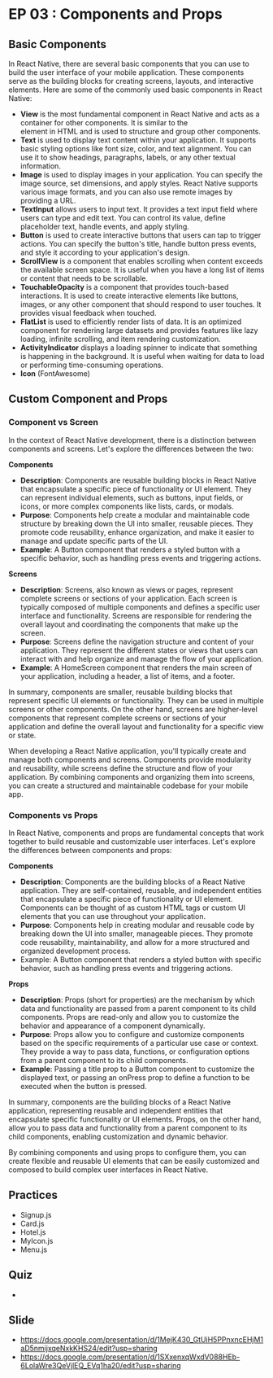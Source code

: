 # EP 03 : Components and Props

## Basic Components
In React Native, there are several basic components that you can use to build the user interface of your mobile application. These components serve as the building blocks for creating screens, layouts, and interactive elements. Here are some of the commonly used basic components in React Native:
- **View**  is the most fundamental component in React Native and acts as a container for other components. It is similar to the <div> element in HTML and is used to structure and group other components.
- **Text** is used to display text content within your application. It supports basic styling options like font size, color, and text alignment. You can use it to show headings, paragraphs, labels, or any other textual information.
- **Image** is used to display images in your application. You can specify the image source, set dimensions, and apply styles. React Native supports various image formats, and you can also use remote images by providing a URL.
- **TextInput** allows users to input text. It provides a text input field where users can type and edit text. You can control its value, define placeholder text, handle events, and apply styling.
- **Button** is used to create interactive buttons that users can tap to trigger actions. You can specify the button's title, handle button press events, and style it according to your application's design.
- **ScrollView** is a component that enables scrolling when content exceeds the available screen space. It is useful when you have a long list of items or content that needs to be scrollable.
- **TouchableOpacity**  is a component that provides touch-based interactions. It is used to create interactive elements like buttons, images, or any other component that should respond to user touches. It provides visual feedback when touched.
- **FlatList** is used to efficiently render lists of data. It is an optimized component for rendering large datasets and provides features like lazy loading, infinite scrolling, and item rendering customization.
- **ActivityIndicator** displays a loading spinner to indicate that something is happening in the background. It is useful when waiting for data to load or performing time-consuming operations.
- **Icon** (FontAwesome) 

## Custom Component and Props

### Component vs Screen
In the context of React Native development, there is a distinction between components and screens. Let's explore the differences between the two:

**Components**

- **Description**: Components are reusable building blocks in React Native that encapsulate a specific piece of functionality or UI element. They can represent individual elements, such as buttons, input fields, or icons, or more complex components like lists, cards, or modals.
- **Purpose**: Components help create a modular and maintainable code structure by breaking down the UI into smaller, reusable pieces. They promote code reusability, enhance organization, and make it easier to manage and update specific parts of the UI.
- **Example**: A Button component that renders a styled button with a specific behavior, such as handling press events and triggering actions.

**Screens**

- **Description**: Screens, also known as views or pages, represent complete screens or sections of your application. Each screen is typically composed of multiple components and defines a specific user interface and functionality. Screens are responsible for rendering the overall layout and coordinating the components that make up the screen.
- **Purpose**: Screens define the navigation structure and content of your application. They represent the different states or views that users can interact with and help organize and manage the flow of your application.
- **Example**: A HomeScreen component that renders the main screen of your application, including a header, a list of items, and a footer.

In summary, components are smaller, reusable building blocks that represent specific UI elements or functionality. They can be used in multiple screens or other components. On the other hand, screens are higher-level components that represent complete screens or sections of your application and define the overall layout and functionality for a specific view or state.

When developing a React Native application, you'll typically create and manage both components and screens. Components provide modularity and reusability, while screens define the structure and flow of your application. By combining components and organizing them into screens, you can create a structured and maintainable codebase for your mobile app.

### Components vs Props
In React Native, components and props are fundamental concepts that work together to build reusable and customizable user interfaces. Let's explore the differences between components and props:

**Components**

- **Description**: Components are the building blocks of a React Native application. They are self-contained, reusable, and independent entities that encapsulate a specific piece of functionality or UI element. Components can be thought of as custom HTML tags or custom UI elements that you can use throughout your application.
- **Purpose**: Components help in creating modular and reusable code by breaking down the UI into smaller, manageable pieces. They promote code reusability, maintainability, and allow for a more structured and organized development process.
- Example: A Button component that renders a styled button with specific behavior, such as handling press events and triggering actions.

**Props**
- **Description**: Props (short for properties) are the mechanism by which data and functionality are passed from a parent component to its child components. Props are read-only and allow you to customize the behavior and appearance of a component dynamically.
- **Purpose**: Props allow you to configure and customize components based on the specific requirements of a particular use case or context. They provide a way to pass data, functions, or configuration options from a parent component to its child components.
- **Example**: Passing a title prop to a Button component to customize the displayed text, or passing an onPress prop to define a function to be executed when the button is pressed.

In summary, components are the building blocks of a React Native application, representing reusable and independent entities that encapsulate specific functionality or UI elements. Props, on the other hand, allow you to pass data and functionality from a parent component to its child components, enabling customization and dynamic behavior.

By combining components and using props to configure them, you can create flexible and reusable UI elements that can be easily customized and composed to build complex user interfaces in React Native.

## Practices

- Signup.js
- Card.js
- Hotel.js
- MyIcon.js
- Menu.js

## Quiz
- 

## Slide
- https://docs.google.com/presentation/d/1MejK430_GtUiH5PPnxncEHjM1aD5nmijxqeNxkKHS24/edit?usp=sharing
- https://docs.google.com/presentation/d/1SXxenxqWxdV088HEb-6LolaWre3QeVjlEQ_EVq1ha20/edit?usp=sharing

